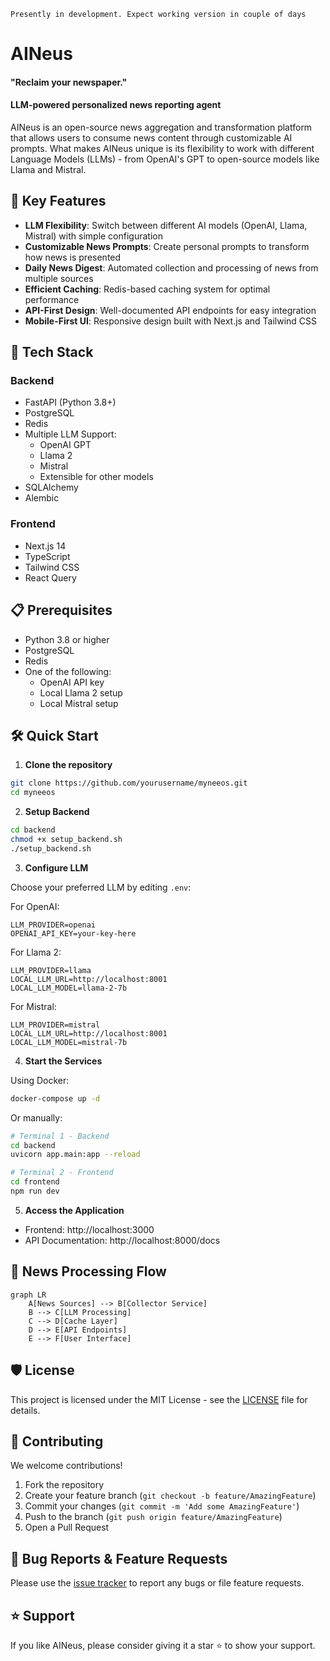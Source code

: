 `Presently in development. Expect working version in couple of days`

# AINeus

#### "Reclaim your newspaper."
#### LLM-powered personalized news reporting agent

AINeus is an open-source news aggregation and transformation platform that allows users to consume news content through customizable AI prompts. What makes AINeus unique is its flexibility to work with different Language Models (LLMs) - from OpenAI's GPT to open-source models like Llama and Mistral.


## 🌟 Key Features

- **LLM Flexibility**: Switch between different AI models (OpenAI, Llama, Mistral) with simple configuration
- **Customizable News Prompts**: Create personal prompts to transform how news is presented
- **Daily News Digest**: Automated collection and processing of news from multiple sources
- **Efficient Caching**: Redis-based caching system for optimal performance
- **API-First Design**: Well-documented API endpoints for easy integration
- **Mobile-First UI**: Responsive design built with Next.js and Tailwind CSS

## 🚀 Tech Stack

### Backend
- FastAPI (Python 3.8+)
- PostgreSQL
- Redis
- Multiple LLM Support:
  - OpenAI GPT
  - Llama 2
  - Mistral
  - Extensible for other models
- SQLAlchemy
- Alembic

### Frontend
- Next.js 14
- TypeScript
- Tailwind CSS
- React Query

## 📋 Prerequisites

- Python 3.8 or higher
- PostgreSQL
- Redis
- One of the following:
  - OpenAI API key
  - Local Llama 2 setup
  - Local Mistral setup

## 🛠️ Quick Start

1. **Clone the repository**
```bash
git clone https://github.com/yourusername/myneeos.git
cd myneeos
```

2. **Setup Backend**
```bash
cd backend
chmod +x setup_backend.sh
./setup_backend.sh
```

3. **Configure LLM**

Choose your preferred LLM by editing `.env`:

For OpenAI:
```env
LLM_PROVIDER=openai
OPENAI_API_KEY=your-key-here
```

For Llama 2:
```env
LLM_PROVIDER=llama
LOCAL_LLM_URL=http://localhost:8001
LOCAL_LLM_MODEL=llama-2-7b
```

For Mistral:
```env
LLM_PROVIDER=mistral
LOCAL_LLM_URL=http://localhost:8001
LOCAL_LLM_MODEL=mistral-7b
```

4. **Start the Services**

Using Docker:
```bash
docker-compose up -d
```

Or manually:
```bash
# Terminal 1 - Backend
cd backend
uvicorn app.main:app --reload

# Terminal 2 - Frontend
cd frontend
npm run dev
```

5. **Access the Application**
- Frontend: http://localhost:3000
- API Documentation: http://localhost:8000/docs


## 🔄 News Processing Flow

```mermaid
graph LR
    A[News Sources] --> B[Collector Service]
    B --> C[LLM Processing]
    C --> D[Cache Layer]
    D --> E[API Endpoints]
    E --> F[User Interface]
```

## 🛡️ License

This project is licensed under the MIT License - see the [LICENSE](LICENSE) file for details.

## 🤝 Contributing

We welcome contributions!

1. Fork the repository
2. Create your feature branch (`git checkout -b feature/AmazingFeature`)
3. Commit your changes (`git commit -m 'Add some AmazingFeature'`)
4. Push to the branch (`git push origin feature/AmazingFeature`)
5. Open a Pull Request

## 🐛 Bug Reports & Feature Requests

Please use the [issue tracker](https://github.com/my-neos/my-neos/issues) to report any bugs or file feature requests.

## ⭐ Support

If you like AINeus, please consider giving it a star ⭐ to show your support.
